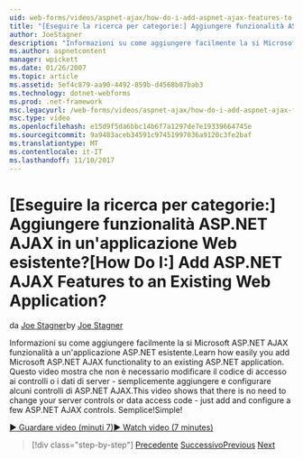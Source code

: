 ```yaml
---
uid: web-forms/videos/aspnet-ajax/how-do-i-add-aspnet-ajax-features-to-an-existing-web-application
title: "[Eseguire la ricerca per categorie:] Aggiungere funzionalità ASP.NET AJAX in un'applicazione Web esistente? | Microsoft Docs"
author: JoeStagner
description: "Informazioni su come aggiungere facilmente la si Microsoft ASP.NET AJAX funzionalità a un'applicazione ASP.NET esistente. Questo video viene illustrato che non è necessario modificare il server..."
ms.author: aspnetcontent
manager: wpickett
ms.date: 01/26/2007
ms.topic: article
ms.assetid: 5ef4c879-aa90-4492-859b-d4568b87bab3
ms.technology: dotnet-webforms
ms.prod: .net-framework
msc.legacyurl: /web-forms/videos/aspnet-ajax/how-do-i-add-aspnet-ajax-features-to-an-existing-web-application
msc.type: video
ms.openlocfilehash: e15d9f5da6bbc14b6f7a1297de7e19339664745e
ms.sourcegitcommit: 9a9483aceb34591c97451997036a9120c3fe2baf
ms.translationtype: MT
ms.contentlocale: it-IT
ms.lasthandoff: 11/10/2017
---
```

<a name="how-do-i-add-aspnet-ajax-features-to-an-existing-web-application"></a><span data-ttu-id="0ec97-105">[Eseguire la ricerca per categorie:] Aggiungere funzionalità ASP.NET AJAX in un'applicazione Web esistente?</span><span class="sxs-lookup"><span data-stu-id="0ec97-105">[How Do I:] Add ASP.NET AJAX Features to an Existing Web Application?</span></span>
====================
<span data-ttu-id="0ec97-106">da [Joe Stagner](https://github.com/JoeStagner)</span><span class="sxs-lookup"><span data-stu-id="0ec97-106">by [Joe Stagner](https://github.com/JoeStagner)</span></span>

<span data-ttu-id="0ec97-107">Informazioni su come aggiungere facilmente la si Microsoft ASP.NET AJAX funzionalità a un'applicazione ASP.NET esistente.</span><span class="sxs-lookup"><span data-stu-id="0ec97-107">Learn how easily you add Microsoft ASP.NET AJAX functionality to an existing ASP.NET application.</span></span> <span data-ttu-id="0ec97-108">Questo video mostra che non è necessario modificare il codice di accesso ai controlli o i dati di server - semplicemente aggiungere e configurare alcuni controlli di ASP.NET AJAX.</span><span class="sxs-lookup"><span data-stu-id="0ec97-108">This video shows that there is no need to change your server controls or data access code - just add and configure a few ASP.NET AJAX controls.</span></span> <span data-ttu-id="0ec97-109">Semplice!</span><span class="sxs-lookup"><span data-stu-id="0ec97-109">Simple!</span></span>

[<span data-ttu-id="0ec97-110">&#9654; Guardare video (minuti 7)</span><span class="sxs-lookup"><span data-stu-id="0ec97-110">&#9654; Watch video (7 minutes)</span></span>](https://channel9.msdn.com/Blogs/ASP-NET-Site-Videos/how-do-i-add-aspnet-ajax-features-to-an-existing-web-application)

>[!div class="step-by-step"]
<span data-ttu-id="0ec97-111">[Precedente](how-do-i-make-client-side-network-callbacks-with-aspnet-ajax.md)
[Successivo](how-do-i-aspnet-ajax-enable-an-existing-web-service.md)</span><span class="sxs-lookup"><span data-stu-id="0ec97-111">[Previous](how-do-i-make-client-side-network-callbacks-with-aspnet-ajax.md)
[Next](how-do-i-aspnet-ajax-enable-an-existing-web-service.md)</span></span>
